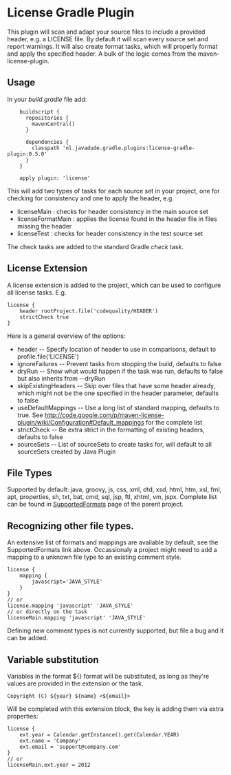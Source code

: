 # License Gradle Plugin
This plugin will scan and adapt your source files to include a provided header, e.g. a LICENSE file.  By default it will scan every source set and report warnings. It will also create format tasks, which will properly format and apply the specified header. A bulk of the logic comes from the maven-license-plugin.

## Usage
In your _build.gradle_ file add:

```
	buildscript {
	  repositories {
	  	mavenCentral()
	  }
	
	  dependencies {
	    classpath 'nl.javadude.gradle.plugins:license-gradle-plugin:0.5.0'
	  }
	}

	apply plugin: 'license'
```

This will add two types of tasks for each source set in your project, one for checking for consistency and one to apply the header, e.g.

- licenseMain        : checks for header consistency in the main source set
- licenseFormatMain  : applies the license found in the header file in files missing the header
- licenseTest        : checks for header consistency in the test source set

The check tasks are added to the standard Gradle _check_ task.

## License Extension
A license extension is added to the project, which can be used to configure all license tasks. E.g.
 
```
license {
    header rootProject.file('codequality/HEADER')
    strictCheck true
}
```

Here is a general overview of the options:

- header -- Specify location of header to use in comparisons, default to profile.file('LICENSE')
- ignoreFailures -- Prevent tasks from stopping the build, defaults to false
- dryRun -- Show what would happen if the task was run, defaults to false but also inherits from --dryRun
- skipExistingHeaders -- Skip over files that have some header already, which might not be the one specified in the header parameter, defaults to false
- useDefaultMappings -- Use a long list of standard mapping, defaults to true. See http://code.google.com/p/maven-license-plugin/wiki/Configuration#Default_mappings for the complete list
- strictCheck -- Be extra strict in the formatting of existing headers, defaults to false
- sourceSets -- List of sourceSets to create tasks for, will default to all sourceSets created by Java Plugin

## File Types
Supported by default: java, groovy, js, css, xml, dtd, xsd, html, htm, xsl, fml, apt, properties, sh, txt, bat, cmd, sql, jsp, ftl, xhtml, vm, jspx. Complete list can be found in <a href="http://code.google.com/p/maven-license-plugin/wiki/SupportedFormats">SupportedFormats</a> page of the parent project.

## Recognizing other file types.
An extensive list of formats and mappings are available by default, see the SupportedFormats link above. Occassionaly a project might need to add a mapping to a unknown file type to an existing comment style.

```
license {
    mapping {
        javascript='JAVA_STYLE'
    }
}
// or
license.mapping 'javascript' 'JAVA_STYLE'
// or directly on the task
licenseMain.mapping 'javascript' 'JAVA_STYLE'
```

Defining new comment types is not currently supported, but file a bug and it can be added.

## Variable substitution
Variables in the format ${} format will be substituted, as long as they're values are provided in the extension or the task.

    Copyright (C) ${year} ${name} <${email}>

Will be completed with this extension block, the key is adding them via extra properties:

```
license {
    ext.year = Calendar.getInstance().get(Calendar.YEAR)
    ext.name = 'Company'
    ext.email = 'support@company.com'
}
// or
licenseMain.ext.year = 2012
```
